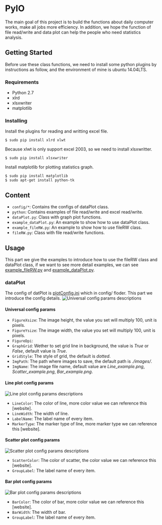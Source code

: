 # PyIO
The main goal of this project is to build the functions about daily computer works, make all jobs more efficiency. In addition, we hope the function of file read/write and data plot can help the people who need statistics analysis.
## Getting Started
Before use these class functions, we need to install some python plugins by instructions as follow, and the environment of mine is ubuntu 14.04LTS.
### Requirements
- Python 2.7
- xlrd
- xlsxwriter
- matplotlib

### Installing
Install the plugins for reading and writting excel file.
```
$ sudo pip install xlrd xlwt
```
Because xlwt is only support excel 2003, so we need to install xlsxwritter.
```
$ sudo pip install xlsxwriter
```
Install matplotlib for plotting statistics graph.
```
$ sudo pip install matplotlib
$ sudo apt-get install python-tk
```
## Content
- `config/*`: Contains the configs of dataPlot class.
- `python`: Contains examples of file read/write and excel read/write.
- `dataPlot.py`: Class with graph plot functions.
- `example_dataPlot.py`: An example to show how to use dataPlot class.
- `example_fileRW.py`: An example to show how to use fileRW class.
- `fileRW.py`: Class with file read/write functions.

## Usage
This part we give the examples to introduce how to use the fileRW class and dataPlot class, if we want to see more detail examples, we can see [example_fileRW.py](https://github.com/CrowGuy/PyIO/blob/master/example_fileRW.py) and [example_dataPlot.py](https://github.com/CrowGuy/PyIO/blob/master/example_dataPlot.py).
### dataPlot
The config of datPlot is [plotConfig.ini](https://github.com/CrowGuy/PyIO/blob/master/config/plotConfig.ini) which in config/ floder. This part we introduce the config details.
![Universal config params descriptions](https://github.com/CrowGuy/PyIO/blob/master/images/Description_universal.png)
#### Universal config params
- `FigureXsize`: The image height, the value you set will multiply 100, unit is pixels.
- `FigureYsize`: The image width, the value you set will multiply 100, unit is pixels.
- `FigureDpi`:
- `GraphGrid`: Wether to set grid line in background, the value is *True* or *False*, default value is *True*.
- `GridStyle`: The style of grid, the default is *dotted*. 
- `ImgPath`: The path where images to save, the default path is *./images/*.
- `ImgName`: The image file name, default value are *Line_example.png*, *Scatter_example.png*, *Bar_example.png*.
#### Line plot config params
![Line plot config params descriptions](https://github.com/CrowGuy/PyIO/blob/master/images/Description_line.png)
- `LineColor`: The color of line, more color value we can reference this [website].
- `LineWidth`: The width of line.
- `LabelName`: The label name of every item.
- `MarkerType`: The marker type of line, more marker type we can reference this [website].                        
#### Scatter plot config params
![Scatter plot config params descriptions](https://github.com/CrowGuy/PyIO/blob/master/images/Description_scatter.png)
- `ScatterColor`: The color of scatter, the color value we can reference this [website].
- `GroupLabel`: The label name of every item.
#### Bar plot config params
![Bar plot config params descriptions](https://github.com/CrowGuy/PyIO/blob/master/images/Description_bar.png)
- `BarColor`: The color of bar, more color value we can reference this [website].
- `BarWidth`: The width of bar.
- `GroupLabel`: The label name of every item.
